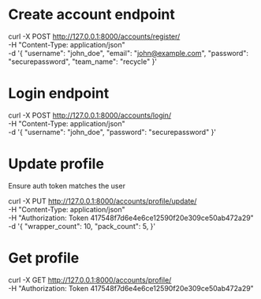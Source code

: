 # Create account endpoint

curl -X POST http://127.0.0.1:8000/accounts/register/ \
 -H "Content-Type: application/json" \
 -d '{
"username": "john_doe",
"email": "john@example.com",
"password": "securepassword",
"team_name": "recycle"
}'

# Login endpoint

curl -X POST http://127.0.0.1:8000/accounts/login/ \
 -H "Content-Type: application/json" \
 -d '{
"username": "john_doe",
"password": "securepassword"
}'

# Update profile

Ensure auth token matches the user

curl -X PUT http://127.0.0.1:8000/accounts/profile/update/ \
 -H "Content-Type: application/json" \
 -H "Authorization: Token 417548f7d6e4e6ce12590f20e309ce50ab472a29" \
 -d '{
"wrapper_count": 10,
"pack_count": 5,
}'

# Get profile

curl -X GET http://127.0.0.1:8000/accounts/profile/ \
 -H "Authorization: Token 417548f7d6e4e6ce12590f20e309ce50ab472a29"
